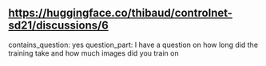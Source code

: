 ## https://huggingface.co/thibaud/controlnet-sd21/discussions/6

contains_question: yes
question_part: I have a question on how long did the training take and how much images did you train on